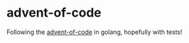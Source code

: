 # advent-of-code

Following the [advent-of-code](https://adventofcode.com/) in golang, hopefully with tests!
